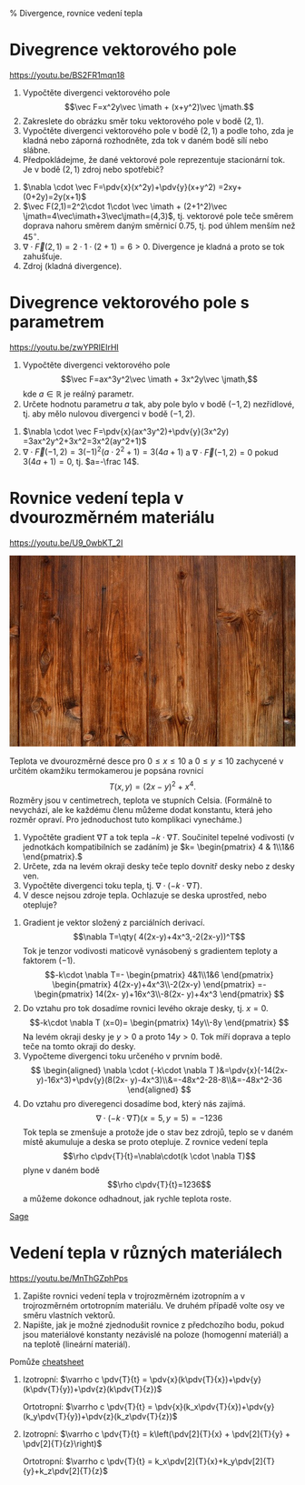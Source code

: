 % Divergence, rovnice vedení tepla


# Divegrence vektorového pole

https://youtu.be/BS2FR1mqn18

1. Vypočtěte divergenci vektorového pole
  $$\vec F=x^2y\vec \imath + (x+y^2)\vec \jmath.$$
1. Zakreslete do obrázku směr toku vektorového pole v bodě $(2,1)$. 
1. Vypočtěte divergenci vektorového pole v bodě $(2,1)$ a podle toho, zda je kladná nebo záporná rozhodněte, zda tok v daném bodě sílí nebo slábne.
1. Předpokládejme, že dané vektorové pole reprezentuje stacionární tok. Je v bodě $(2,1)$ zdroj nebo spotřebič?

<div class=reseni>

1. $\nabla \cdot \vec F=\pdv{x}(x^2y)+\pdv{y}(x+y^2)
=2xy+(0+2y)=2y(x+1)$
1. $\vec F(2,1)=2^2\cdot 1\cdot \vec \imath + (2+1^2)\vec \jmath=4\vec\imath+3\vec\jmath=(4,3)$, tj. vektorové pole teče směrem doprava nahoru směrem daným směrnicí $0.75$, tj. pod úhlem menším než $45^\circ$.
1. $\nabla\cdot\vec F(2,1)=2\cdot 1 \cdot(2+1)=6>0$. Divergence je kladná a proto se tok zahušťuje.
1. Zdroj (kladná divergence).

</div>

# Divegrence vektorového pole s parametrem

https://youtu.be/zwYPRlEIrHI

1. Vypočtěte divergenci vektorového pole
  $$\vec F=ax^3y^2\vec \imath + 3x^2y\vec \jmath,$$ kde
  $a\in\mathbb R$ je reálný parametr.
1. Určete hodnotu parametru $a$ tak, aby pole bylo v bodě $(-1,2)$ nezřídlové, tj. aby mělo nulovou divergenci v bodě $(-1,2)$.

<div class=reseni>

1. $\nabla \cdot \vec F=\pdv{x}(ax^3y^2)+\pdv{y}(3x^2y)
=3ax^2y^2+3x^2=3x^2(ay^2+1)$
1. $\nabla \cdot \vec F (-1,2)=3(-1)^2(a\cdot 2^2+1)=3(4a+1)$ a $\nabla \cdot \vec F (-1,2)=0$ pokud $3(4a+1)=0$, tj. $a=-\frac 14$.

</div>

# Rovnice vedení tepla v dvourozměrném materiálu


https://youtu.be/U9_0wbKT_2I

![Zdroj: pixabay.com](drevo_textura.jpg)


Teplota ve dvourozměrné desce pro $0\leq x\leq 10$ a $0\leq y\leq 10$ zachycené v určitém okamžiku termokamerou je popsána rovnicí
  $$T(x,y)=(2x-y)^2+x^4.$$
  Rozměry jsou v centimetrech, teplota ve stupních Celsia. (Formálně to nevychází, ale ke každému členu můžeme dodat konstantu, která jeho rozměr opraví. Pro jednoduchost tuto komplikaci vynecháme.)


1. Vypočtěte gradient $\nabla T$  a tok tepla $-k \cdot \nabla T.$
Součinitel tepelné vodivosti (v jednotkách kompatibilních se zadáním) je $k=
  \begin{pmatrix}
    4 & 1\\1&6
  \end{pmatrix}.$ 
1. Určete, zda na levém okraji desky teče teplo dovnitř desky nebo z desky ven.
1. Vypočtěte divergenci toku tepla, tj. $\nabla\cdot(-k \cdot \nabla T).$
1. V desce nejsou zdroje tepla. Ochlazuje se deska uprostřed, nebo otepluje?

<div class=reseni>

1. Gradient je vektor složený z parciálních derivací. $$\nabla T=\qty(
  4(2x-y)+4x^3,-2(2x-y))^T$$ Tok je tenzor vodivosti maticově vynásobený s gradientem teploty a faktorem $(-1)$.
  $$-k\cdot \nabla T=-
  \begin{pmatrix}
    4&1\\1&6
  \end{pmatrix}
  \begin{pmatrix}
    4(2x-y)+4x^3\\-2(2x-y)
  \end{pmatrix}
  =-
  \begin{pmatrix}
    14(2x- y)+16x^3\\-8(2x- y)+4x^3
  \end{pmatrix}
$$
1. Do vztahu pro tok dosadíme rovnici levého okraje desky, tj. $x=0$.
  $$-k\cdot \nabla T (x=0)=
  \begin{pmatrix}
    14y\\-8y
  \end{pmatrix}
  $$
  Na levém okraji desky je $y>0$ a proto $14y>0$. Tok míří doprava a teplo teče na tomto okraji do desky.
1.  Vypočteme divergenci toku určeného v prvním bodě. $$
  \begin{aligned}
\nabla \cdot (-k\cdot \nabla T )&=\pdv{x}(-14(2x- y)-16x^3)+\pdv{y}(8(2x- y)-4x^3)\\&=-48x^2-28-8\\&=-48x^2-36
\end{aligned}
$$
1. Do vztahu pro diveregenci dosadíme bod, který nás zajímá. $$\nabla \cdot (-k\cdot \nabla T )(x=5,y=5)=-1236$$ Tok tepla se zmenšuje a protože jde o stav bez zdrojů, teplo se v daném místě akumuluje a deska se proto otepluje. Z rovnice vedení tepla
  $$\rho c\pdv{T}{t}=\nabla\cdot(k \cdot \nabla T)$$
  plyne v daném bodě
  $$\rho c\pdv{T}{t}=1236$$
  a můžeme dokonce odhadnout, jak rychle teplota roste.

[Sage](https://sagecell.sagemath.org/?z=eJxNT8GOwiAUvJPwDy_uBRQ3anQPm_QfNllvTU3Y8qrYCoZCF_z6hUN1SUiGycwwM0nHFhHSggO8gcJOG90i3J29oTGpvVByZFEkDhWw3TKuEz_tYAXxtC8Gj_fBeklJX92kdzqyut6LbSPqrfhomhyaRaMNbY71OBQ9DgZhskpPdvSaEkrOTiqNxlfH9xmy4izemaDE275a98uZgNfJNWxPSU5Ed0bTYqV017FM1ptGRL56PnOxvCTvfEqLNQjQRmFMMMG3PCNI-Er-Yk2AEaHV4xCuGqwCE4ZUCnfWgc4eYHMbkWPKZbHacPGK_wfZQRw4_8y_P-yPkw80GqY0Dqj6kMHdtj5QUvaMF_vLNP8D8_-DMQ==&lang=sage&interacts=eJyLjgUAARUAuQ==)

</div>

<!--
% var('x,y')
% k=matrix([[5,1],[1,4]])
% T(x,y)=(x+2*y)^2+x^3
% show(T.gradient())
% show(-k*T.gradient())
% show(-k*T.gradient()(x=0))
% show((-k*T.gradient())[0].diff(x)+(-k*T.gradient())[1].diff(y))
-->

# Vedení tepla v různých materiálech

https://youtu.be/MnThGZphPps

1. Zapište rovnici vedení tepla v trojrozměrném izotropním a v
  trojrozměrném ortotropním materiálu. Ve druhém případě volte osy ve
  směru vlastních vektorů.
1. Napište, jak je možné zjednodušit rovnice z předchozího bodu,
  pokud jsou materiálové konstanty nezávislé na poloze (homogenní
  materiál) a na teplotě (lineární materiál).

<div class=reseni>

Pomůže [cheatsheet](https://raw.githubusercontent.com/robert-marik/apl-slidy/master/cheatsheet/cheatsheet-AM.pdf)

1. Izotropní: $\varrho c \pdv{T}{t} = \pdv{x}(k\pdv{T}{x})+\pdv{y}(k\pdv{T}{y})+\pdv{z}(k\pdv{T}{z})$

    Ortotropní: $\varrho c \pdv{T}{t} = \pdv{x}(k_x\pdv{T}{x})+\pdv{y}(k_y\pdv{T}{y})+\pdv{z}(k_z\pdv{T}{z})$
1. Izotropní: $\varrho c \pdv{T}{t} = k\left(\pdv[2]{T}{x} + \pdv[2]{T}{y} + \pdv[2]{T}{z}\right)$

     Ortotropní: $\varrho c \pdv{T}{t} = k_x\pdv[2]{T}{x}+k_y\pdv[2]{T}{y}+k_z\pdv[2]{T}{z}$

</div>


